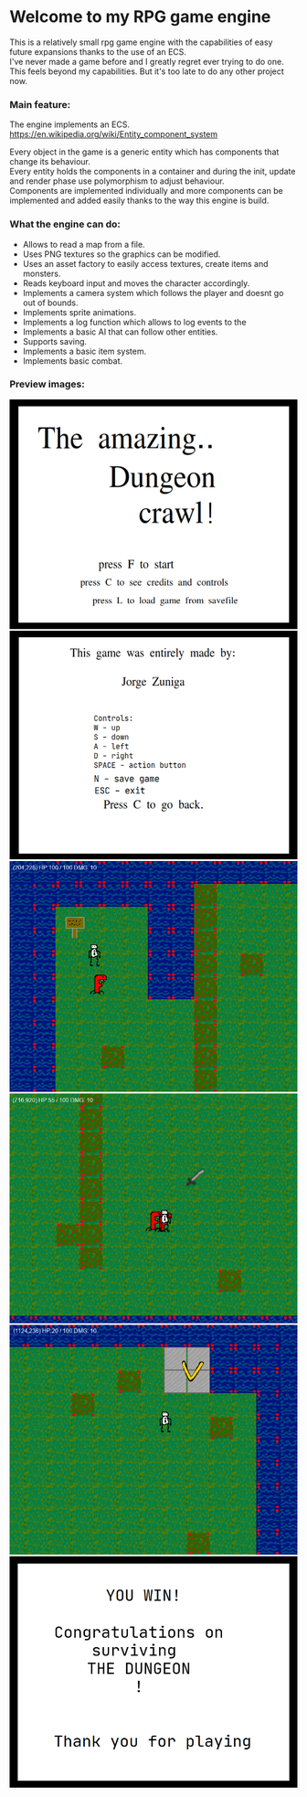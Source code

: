 # Welcome to my RPG game engine

This is a relatively small rpg game engine with the capabilities of easy future expansions thanks to the use of an ECS.  
I've never made a game before and I greatly regret ever trying to do one. This feels beyond my capabilities. But it's too late to do any other project now. 
### Main feature:

The engine implements an ECS.   
https://en.wikipedia.org/wiki/Entity_component_system  

Every object in the game is a generic entity which has components that change its behaviour.  
Every entity holds the components in a container and during the init, update and render phase use polymorphism to adjust behaviour.  
Components are implemented individually and more components can be implemented and added easily 
thanks to the way this engine is build.  

### What the engine can do:

+ Allows to read a map from a file.  
+ Uses PNG textures so the graphics can be modified.  
+ Uses an asset factory to easily access textures, create items and monsters. 
+ Reads keyboard input and moves the character accordingly.  
+ Implements a camera system which follows the player and doesnt go out of bounds.
+ Implements sprite animations.
+ Implements a log function which allows to log events to the 
+ Implements a basic AI that can follow other entities.
+ Supports saving.  
+ Implements a basic item system.
+ Implements basic combat.

### Preview images:
![preview_1](./img_preview/preview_1.png "preview_1")
![preview_2](./img_preview/preview_2.png "preview_2")
![preview_3](./img_preview/preview_3.png "preview_3")
![preview_4](./img_preview/preview_4.png "preview_4")
![preview_5](./img_preview/preview_5.png "preview_5")
![preview_6](./img_preview/preview_6.png "preview_6")

